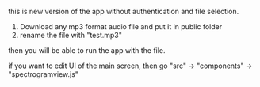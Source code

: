 this is new version of the app without authentication and file selection.

1. Download any mp3 format audio file and put it in public folder
2. rename the file with "test.mp3"

then you will be able to run the app with the file.

if you want to edit UI of the main screen, then go "src" -> "components" -> "spectrogramview.js"
